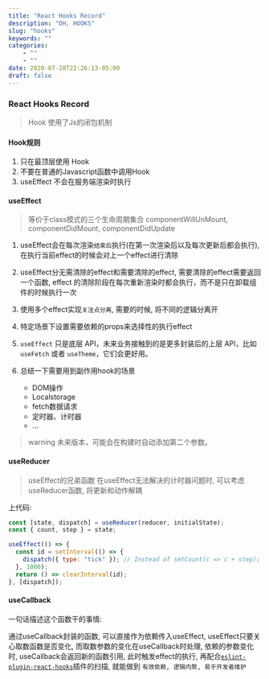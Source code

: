 ```yaml
---
title: "React Hooks Record"
description: "OH, HOOKS"
slug: "hooks"
keywords: ""
categories: 
    - ""
    - ""
date: 2020-07-28T22:26:13-05:00
draft: false
---
```


### React Hooks Record

> Hook 使用了Js的闭包机制

#### Hook规则

1. 只在最顶层使用 Hook
2. 不要在普通的Javascript函数中调用Hook
3. useEffect 不会在服务端渲染时执行

#### useEffect

> 等价于class模式的三个生命周期集合
> componentWillUnMount, componentDidMount, componentDidUpdate

1. useEffect会在每次渲染`结束后`执行(在第一次渲染后以及每次更新后都会执行), 在执行当前effect的时候会对上一个effect进行清除

2. useEffect分无需清除的effect和需要清除的effect, 需要清除的effect需要返回一个函数, effect 的清除阶段在每次重新渲染时都会执行，而不是只在卸载组件的时候执行一次

3. 使用多个effect实现`关注点分离`, 需要的时候, 将不同的逻辑分离开

4. 特定场景下设置需要依赖的props来选择性的执行effect

5. `useEffect` 只是底层 API，未来业务接触到的是更多封装后的上层 API，比如 `useFetch` 或者 `useTheme`，它们会更好用。

6. 总结一下需要用到副作用hook的场景
   - DOM操作
   - Localstorage
   - fetch数据请求
   - 定时器、计时器
   - ...

> warning  未来版本，可能会在构建时自动添加第二个参数。

#### useReducer

> useEffect的兄弟函数
> 在useEffect无法解决的计时器问题时, 可以考虑useReducer函数, 将更新和动作解耦

上代码:

```js
const [state, dispatch] = useReducer(reducer, initialState);
const { count, step } = state;

useEffect(() => {
  const id = setInterval(() => {
    dispatch({ type: "tick" }); // Instead of setCount(c => c + step);
  }, 1000);
  return () => clearInterval(id);
}, [dispatch]);
```

#### useCallback

一句话描述这个函数干的事情:

通过useCallback封装的函数, 可以直接作为依赖传入useEffect, useEffect只要关心取数函数是否变化, 而取数参数的变化在useCallback时处理, 依赖的参数变化时, useCallback会返回新的函数引用, 此时触发effect的执行, 再配合[`eslint-plugin-react-hooks`](https://github.com/facebook/react/issues/14920)插件的扫描, 就能做到
`有效依赖, 逻辑内聚, 易于开发者维护`
